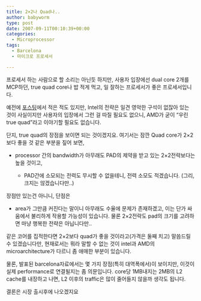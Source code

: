 ```yaml
---
title: 2×2나 Quad나..
author: babyworm
type: post
date: 2007-09-11T00:10:39+00:00
categories:
  - Microprocessor
tags:
  - Barcelona
  - 마이크로 프로세서

---
```

프로세서 하는 사람으로 할 소리는 아닌듯 하지만, 사용자 입장에선 dual core 2개를 MCP하던, true quad core나 밥 적게 먹고, 일 잘하는 프로세서가 좋은 프로세서입니다. 

예전에 [포스팅][1]에서 적은 적도 있지만, Intel의 전략은 일견 영악한 구석이 없잖아 있는 것이 사실이지만 사용자의 입장에서 그런 걸 따질 필요도 없으니, AMD가 굳이 “우린 true quad”라고 이야기할 필요도 없습니다. 

단지, true quad의 장점을 보이면 되는 것이겠지요. 여기서는 잠깐 Quad core가 2×2보다 좋을 것 같은 부분을 짚어 보면, 

  * processor 간의 bandwidth가 아무래도 PAD의 제약을 받고 있는 2×2전략보다는 높을 것이고,<br>
      * PAD간에 소모되는 전력도 무시할 수 없을테니, 전력 소모도 적겠습니다. (그리, 크지는 않겠습니다만..)</UL>
  
    장점만 있는건 아니니, 단점은
    
      * area가 그만큼 커진다는 말이니 아무래도 수율에 문제가 존재하겠고, 이는 단가 싸움에서 불리하게 작용할 가능성이 있습니다. 물론 2×2전략도 pad의 크기를 고려하면 마냥 행복한 전략은 아닙니다만.. 
  
    같은 코어를 집적한다면 2×2보다 quad가 좋을 것이라고(가격은 둘째 치고) 말씀드릴 수 있겠습니다만, 현재로서는 뭐라 말할 수 없는 것이 intel과 AMD의 microarchitecture가 다르니 좀 애매한 부분이 있습니다. 
    
    물론, 발표된 barcelona자료에서는 몇 가지 장점(특히 대역폭에서)이 보이지만, 이것이 실제 performance로 연결될지는 좀 의문입니다. core당 1MB내지는 2MB의 L2 cache를 내장하고 나면, L2 이후의 traffic은 많이 줄어들지 않을까 생각도 됩니다. 
    
    결론은 시장 출시후에 나오겠지요</p>

 [1]: http://babyworm.net/tatter/63
